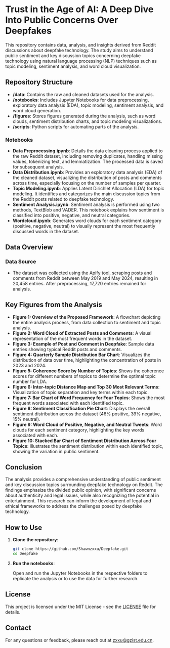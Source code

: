 # Trust in the Age of AI: A Deep Dive Into Public Concerns Over Deepfakes

This repository contains data, analysis, and insights derived from Reddit discussions about deepfake technology. The study aims to understand public sentiment and key discussion topics concerning deepfake technology using natural language processing (NLP) techniques such as topic modeling, sentiment analysis, and word cloud visualization.

## Repository Structure

- **/data**: Contains the raw and cleaned datasets used for the analysis.
- **/notebooks**: Includes Jupyter Notebooks for data preprocessing, exploratory data analysis (EDA), topic modeling, sentiment analysis, and word cloud generation.
- **/figures**: Stores figures generated during the analysis, such as word clouds, sentiment distribution charts, and topic modeling visualizations.
- **/scripts**: Python scripts for automating parts of the analysis.

### Notebooks

- **Data Preprocessing.ipynb**: Details the data cleaning process applied to the raw Reddit dataset, including removing duplicates, handling missing values, tokenizing text, and lemmatization. The processed data is saved for subsequent analysis.
- **Data Distribution.ipynb**: Provides an exploratory data analysis (EDA) of the cleaned dataset, visualizing the distribution of posts and comments across time, especially focusing on the number of samples per quarter.
- **Topic Modeling.ipynb**: Applies Latent Dirichlet Allocation (LDA) for topic modeling. It identifies and categorizes the main discussion topics from the Reddit posts related to deepfake technology.
- **Sentiment Analysis.ipynb**: Sentiment analysis is performed using two methods, TextBlob and VADER. This notebook explains how sentiment is classified into positive, negative, and neutral categories.
- **Wordcloud.ipynb**: Generates word clouds for each sentiment category (positive, negative, neutral) to visually represent the most frequently discussed words in the dataset.

## Data Overview

### Data Source

- The dataset was collected using the Apify tool, scraping posts and comments from Reddit between May 2019 and May 2024, resulting in 20,458 entries. After preprocessing, 17,720 entries remained for analysis.


## Key Figures from the Analysis

- **Figure 1: Overview of the Proposed Framework**: A flowchart depicting the entire analysis process, from data collection to sentiment and topic analysis.
- **Figure 2: Word Cloud of Extracted Posts and Comments**: A visual representation of the most frequent words in the dataset.
- **Figure 3: Example of Post and Comment in Deepfake**: Sample data entries showing typical Reddit posts and comments.
- **Figure 4: Quarterly Sample Distribution Bar Chart**: Visualizes the distribution of data over time, highlighting the concentration of posts in 2023 and 2024.
- **Figure 5: Coherence Score by Number of Topics**: Shows the coherence scores for different numbers of topics to determine the optimal topic number for LDA.
- **Figure 6: Inter-topic Distance Map and Top 30 Most Relevant Terms**: Visualization of topic separation and key terms within each topic.
- **Figure 7: Bar Chart of Word Frequency for Four Topics**: Shows the most frequent words associated with each identified topic.
- **Figure 8: Sentiment Classification Pie Chart**: Displays the overall sentiment distribution across the dataset (46% positive, 39% negative, 15% neutral).
- **Figure 9: Word Cloud of Positive, Negative, and Neutral Tweets**: Word clouds for each sentiment category, highlighting the key words associated with each.
- **Figure 10: Stacked Bar Chart of Sentiment Distribution Across Four Topics**: Illustrates the sentiment distribution within each identified topic, showing the variation in public sentiment.

## Conclusion

The analysis provides a comprehensive understanding of public sentiment and key discussion topics surrounding deepfake technology on Reddit. The findings emphasize the divided public opinion, with significant concerns about authenticity and legal issues, while also recognizing the potential in entertainment. This research can inform the development of legal and ethical frameworks to address the challenges posed by deepfake technology.

## How to Use

1. **Clone the repository**:

    ```bash
    git clone https://github.com/Shawnzxxu/Deepfake.git
    cd Deepfake
    ```

2. **Run the notebooks**:

    Open and run the Jupyter Notebooks in the respective folders to replicate the analysis or to use the data for further research.

## License

This project is licensed under the MIT License - see the [LICENSE](LICENSE) file for details.

## Contact

For any questions or feedback, please reach out at zxxu@gzist.edu.cn.

